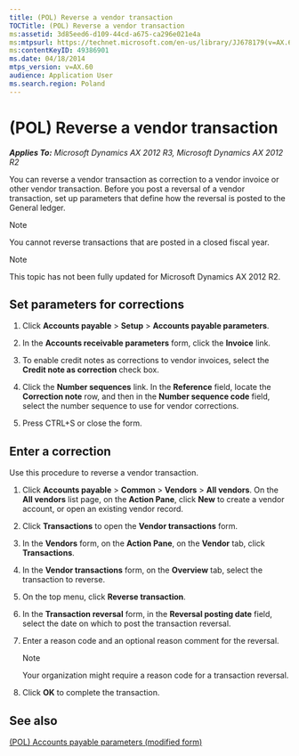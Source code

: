 ```yaml
---
title: (POL) Reverse a vendor transaction
TOCTitle: (POL) Reverse a vendor transaction
ms:assetid: 3d85eed6-d109-44cd-a675-ca296e021e4a
ms:mtpsurl: https://technet.microsoft.com/en-us/library/JJ678179(v=AX.60)
ms:contentKeyID: 49386901
ms.date: 04/18/2014
mtps_version: v=AX.60
audience: Application User
ms.search.region: Poland
---
```


# (POL) Reverse a vendor transaction 


_**Applies To:** Microsoft Dynamics AX 2012 R3, Microsoft Dynamics AX 2012 R2_

You can reverse a vendor transaction as correction to a vendor invoice or other vendor transaction. Before you post a reversal of a vendor transaction, set up parameters that define how the reversal is posted to the General ledger.


> [!NOTE]
> <P>You cannot reverse transactions that are posted in a closed fiscal year.</P>




> [!NOTE]
> <P>This topic has not been fully updated for Microsoft Dynamics AX 2012 R2.</P>



## Set parameters for corrections

1.  Click **Accounts payable** \> **Setup** \> **Accounts payable parameters**.

2.  In the **Accounts receivable parameters** form, click the **Invoice** link.

3.  To enable credit notes as corrections to vendor invoices, select the **Credit note as correction** check box.

4.  Click the **Number sequences** link. In the **Reference** field, locate the **Correction note** row, and then in the **Number sequence code** field, select the number sequence to use for vendor corrections.

5.  Press CTRL+S or close the form.

## Enter a correction

Use this procedure to reverse a vendor transaction.

1.  Click **Accounts payable** \> **Common** \> **Vendors** \> **All vendors**. On the **All vendors** list page, on the **Action Pane**, click **New** to create a vendor account, or open an existing vendor record.

2.  Click **Transactions** to open the **Vendor transactions** form.

3.  In the **Vendors** form, on the **Action Pane**, on the **Vendor** tab, click **Transactions**.

4.  In the **Vendor transactions** form, on the **Overview** tab, select the transaction to reverse.

5.  On the top menu, click **Reverse transaction**.

6.  In the **Transaction reversal** form, in the **Reversal posting date** field, select the date on which to post the transaction reversal.

7.  Enter a reason code and an optional reason comment for the reversal.
    

    > [!NOTE]
    > <P>Your organization might require a reason code for a transaction reversal.</P>



8.  Click **OK** to complete the transaction.

## See also

[(POL) Accounts payable parameters (modified form)](https://technet.microsoft.com/en-us/library/jj678134\(v=ax.60\))

  


